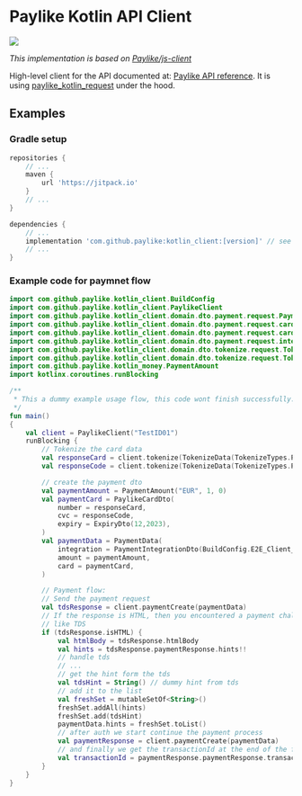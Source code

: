 # Paylike Kotlin API Client

<a href="https://jitpack.io/#paylike/kotlin_client" target="_blank">
    <img src="https://jitpack.io/v/paylike/kotlin_client.svg" />
</a>

*This implementation is based on [Paylike/js-client](https://github.com/paylike/js-client)*

High-level client for the API documented at:
[Paylike API reference](https://github.com/paylike/api-reference).
It is using [paylike_kotlin_request](https://jitpack.io/#paylike/kotlin_client) under the
hood.



## Examples

### Gradle setup
```groovy
repositories {
    // ...
    maven {
        url 'https://jitpack.io'
    }
    // ...
}

dependencies {
    // ...
    implementation 'com.github.paylike:kotlin_client:[version]' // see the badge under the title
    // ...
}
```

### Example code for paymnet flow

```kotlin
import com.github.paylike.kotlin_client.BuildConfig
import com.github.paylike.kotlin_client.PaylikeClient
import com.github.paylike.kotlin_client.domain.dto.payment.request.PaymentData
import com.github.paylike.kotlin_client.domain.dto.payment.request.card.ExpiryDto
import com.github.paylike.kotlin_client.domain.dto.payment.request.card.PaylikeCardDto
import com.github.paylike.kotlin_client.domain.dto.payment.request.integration.PaymentIntegrationDto
import com.github.paylike.kotlin_client.domain.dto.tokenize.request.TokenizeData
import com.github.paylike.kotlin_client.domain.dto.tokenize.request.TokenizeTypes
import com.github.paylike.kotlin_money.PaymentAmount
import kotlinx.coroutines.runBlocking

/**
 * This a dummy example usage flow, this code wont finish successfully.
 */
fun main()
{
    val client = PaylikeClient("TestID01")
    runBlocking {
        // Tokenize the card data
        val responseCard = client.tokenize(TokenizeData(TokenizeTypes.PCN, "4100000000000000"))
        val responseCode = client.tokenize(TokenizeData(TokenizeTypes.PCSC, "111"))

        // create the payment dto
        val paymentAmount = PaymentAmount("EUR", 1, 0)
        val paymentCard = PaylikeCardDto(
            number = responseCard,
            cvc = responseCode,
            expiry = ExpiryDto(12,2023),
        )
        val paymentData = PaymentData(
            integration = PaymentIntegrationDto(BuildConfig.E2E_Client_KEY), // here comes your merchant id
            amount = paymentAmount,
            card = paymentCard,
        )

        // Payment flow:
        // Send the payment request
        val tdsResponse = client.paymentCreate(paymentData)
        // If the response is HTML, then you encountered a payment challenge
        // like TDS
        if (tdsResponse.isHTML) {
            val htmlBody = tdsResponse.htmlBody
            val hints = tdsResponse.paymentResponse.hints!!
            // handle tds
            // ...
            // get the hint form the tds
            val tdsHint = String() // dummy hint from tds
            // add it to the list
            val freshSet = mutableSetOf<String>()
            freshSet.addAll(hints)
            freshSet.add(tdsHint)
            paymentData.hints = freshSet.toList()
            // after auth we start continue the payment process
            val paymentResponse = client.paymentCreate(paymentData)
            // and finally we get the transactionId at the end of the flow
            val transactionId = paymentResponse.paymentResponse.transactionId
        }
    }
}
```
